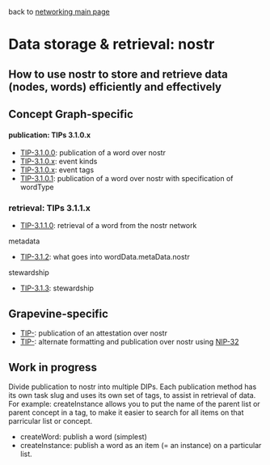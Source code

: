 back to [networking main page](https://github.com/wds4/tapestry-protocol/blob/main/tips/networking/README.md)

Data storage & retrieval: nostr
=====
How to use nostr to store and retrieve data (nodes, words) efficiently and effectively
-----

## Concept Graph-specific

#### publication: TIPs 3.1.0.x
- [TIP-3.1.0.0](publication.md): publication of a word over nostr
- [TIP-3.1.0.x](kinds.md): event kinds
- [TIP-3.1.0.x](tags.md): event tags
- [TIP-3.1.0.1](publicationByWordType.md): publication of a word over nostr with specification of wordType

### retrieval: TIPs 3.1.1.x
- [TIP-3.1.1.0](retrieval.md): retrieval of a word from the nostr network

metadata
- [TIP-3.1.2](.md): what goes into wordData.metaData.nostr

stewardship
- [TIP-3.1.3](.md): stewardship

## Grapevine-specific

- [TIP-](.md): publication of an attestation over nostr
- [TIP-](.md): alternate formatting and publication over nostr using [NIP-32](https://github.com/staab/nips/blob/nip-32-labeling/32.md)

## Work in progress

Divide publication to nostr into multiple DIPs. Each publication method has its own task slug and uses its own set of tags, to assist in retrieval of data. For example: createInstance allows you to put the name of the parent list or parent concept in a tag, to make it easier to search for all items on that parricular list or concept.

- createWord: publish a word (simplest)
- createInstance: publish a word as an item (= an instance) on a particular list. 
